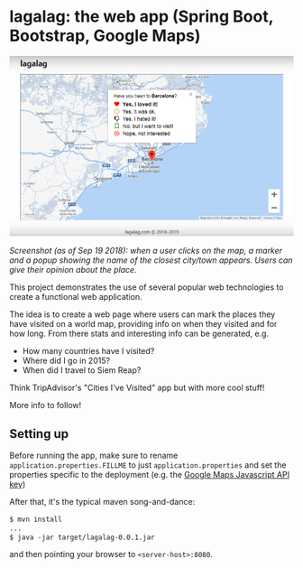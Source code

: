 # lagalag: the web app (Spring Boot, Bootstrap, Google Maps)

![screenshot](/screenshots/mainscreen.png)

_Screenshot (as of Sep 19 2018): when a user clicks on the map, a marker and a popup showing the name of the closest city/town appears. Users can give their opinion about the place._

This project demonstrates the use of several popular web technologies to create a functional web application.

The idea is to create a web page where users can mark the places they have visited on a world map, providing info on when they visited and for how long. From there stats and interesting info can be generated, e.g.

* How many countries have I visited?
* Where did I go in 2015?
* When did I travel to Siem Reap? 

Think TripAdvisor's "Cities I've Visited" app but with more cool stuff!
  
More info to follow!

## Setting up

Before running the app, make sure to rename `application.properties.FILLME` to just `application.properties` and set the properties specific to the deployment (e.g. the [Google Maps Javascript API key](https://developers.google.com/maps/documentation/javascript/get-api-key))

After that, it's the typical maven song-and-dance:

    $ mvn install
    ...
    $ java -jar target/lagalag-0.0.1.jar

and then pointing your browser to `<server-host>:8080`.



